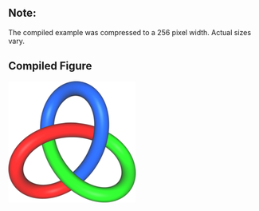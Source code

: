 Note:
-----

The compiled example was compressed to a 256
pixel width. Actual sizes vary.

Compiled Figure
---------------
![Example](Trefoil_Tricolor.png)
